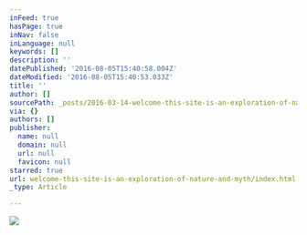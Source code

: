 ```yaml
---
inFeed: true
hasPage: true
inNav: false
inLanguage: null
keywords: []
description: ''
datePublished: '2016-08-05T15:40:58.004Z'
dateModified: '2016-08-05T15:40:53.033Z'
title: ''
author: []
sourcePath: _posts/2016-03-14-welcome-this-site-is-an-exploration-of-nature-and-myth.md
via: {}
authors: []
publisher:
  name: null
  domain: null
  url: null
  favicon: null
starred: true
url: welcome-this-site-is-an-exploration-of-nature-and-myth/index.html
_type: Article

---
```

![](https://the-grid-user-content.s3-us-west-2.amazonaws.com/7ae40441-0710-43fb-8175-778fd4c67d7d.jpg)